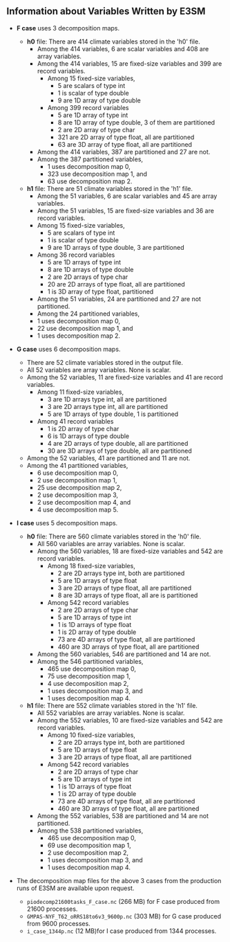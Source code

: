 ## Information about Variables Written by E3SM

* **F case** uses 3 decomposition maps.
  + **h0** file: There are 414 climate variables stored in the 'h0' file.
    + Among the 414 variables, 6 are scalar variables and 408 are array variables.
    + Among the 414 variables, 15 are fixed-size variables and 399 are record variables.
      * Among 15 fixed-size variables,
        + 5 are scalars of type int
        + 1 is scalar of type double
        + 9 are 1D array of type double
      * Among 399 record variables
        + 5 are 1D array of type int
        + 8 are 1D array of type double, 3 of them are partitioned
        + 2 are 2D array of type char
        + 321 are 2D array of type float, all are partitioned
        + 63 are 3D array of type float, all are partitioned
    + Among the 414 variables, 387 are partitioned and 27 are not.
    + Among the 387 partitioned variables,
      * 1 uses decomposition map 0,
      * 323 use decomposition map 1, and
      * 63 use decomposition map 2.
  + **h1** file: There are 51 climate variables stored in the 'h1' file.
    * Among the 51 variables, 6 are scalar variables and 45 are array variables.
    * Among the 51 variables, 15 are fixed-size variables and 36 are record variables.
    * Among 15 fixed-size variables,
      + 5 are scalars of type int
      + 1 is scalar of type double
      + 9 are 1D arrays of type double, 3 are partitioned
    * Among 36 record variables
      + 5 are 1D arrays of type int
      + 8 are 1D arrays of type double
      + 2 are 2D arrays of type char
      + 20 are 2D arrays of type float, all are partitioned
      + 1 is 3D array of type float, partitioned
    * Among the 51 variables, 24 are partitioned and 27 are not partitioned.
    * Among the 24 partitioned variables,
    * 1 uses decomposition map 0,
    * 22 use decomposition map 1, and
    * 1 uses decomposition map 2.

* **G case** uses 6 decomposition maps.
  + There are 52 climate variables stored in the output file.
  + All 52 variables are array variables. None is scalar.
  + Among the 52 variables, 11 are fixed-size variables and 41 are record variables.
    * Among 11 fixed-size variables,
      + 3 are 1D arrays type int, all are partitioned
      + 3 are 2D arrays type int, all are partitioned
      + 5 are 1D arrays of type double, 1 is partitioned
    * Among 41 record variables
      + 1 is 2D array of type char
      + 6 is 1D arrays of type double
      + 4 are 2D arrays of type double, all are partitioned
      + 30 are 3D arrays of type double, all are partitioned
  + Among the 52 variables, 41 are partitioned and 11 are not.
  + Among the 41 partitioned variables,
    * 6 use decomposition map 0,
    * 2 use decomposition map 1,
    * 25 use decomposition map 2,
    * 2 use decomposition map 3,
    * 2 use decomposition map 4, and
    * 4 use decomposition map 5.

* **I case** uses 5 decomposition maps.
  + **h0** file: There are 560 climate variables stored in the 'h0' file.
    + All 560 variables are array variables. None is scalar.
    + Among the 560 variables, 18 are fixed-size variables and 542 are record variables.
      * Among 18 fixed-size variables,
        + 2 are 2D arrays type int, both are partitioned
        + 5 are 1D arrays of type float
        + 3 are 2D arrays of type float, all are partitioned
        + 8 are 3D arrays of type float, all are is partitioned
      * Among 542 record variables
        + 2 are 2D arrays of type char
        + 5 are 1D arrays of type int
        + 1 is 1D arrays of type float
        + 1 is 2D array of type double
        + 73 are 4D arrays of type float, all are partitioned
        + 460 are 3D arrays of type float, all are partitioned
    + Among the 560 variables, 546 are partitioned and 14 are not.
    + Among the 546 partitioned variables,
      * 465 use decomposition map 0,
      * 75 use decomposition map 1,
      * 4 use decomposition map 2,
      * 1 uses decomposition map 3, and
      * 1 uses decomposition map 4.
  + **h1** file: There are 552 climate variables stored in the 'h1' file.
    + All 552 variables are array variables. None is scalar.
    + Among the 552 variables, 10 are fixed-size variables and 542 are record variables.
      * Among 10 fixed-size variables,
        + 2 are 2D arrays type int, both are partitioned
        + 5 are 1D arrays of type float
        + 3 are 2D arrays of type float, all are partitioned
      * Among 542 record variables
        + 2 are 2D arrays of type char
        + 5 are 1D arrays of type int
        + 1 is 1D arrays of type float
        + 1 is 2D array of type double
        + 73 are 4D arrays of type float, all are partitioned
        + 460 are 3D arrays of type float, all are partitioned
    + Among the 552 variables, 538 are partitioned and 14 are not partitioned.
    + Among the 538 partitioned variables,
      * 465 use decomposition map 0,
      * 69 use decomposition map 1,
      * 2 use decomposition map 2,
      * 1 uses decomposition map 3, and
      * 1 uses decomposition map 4.

* The decomposition map files for the above 3 cases from the production runs of
  E3SM are available upon request.
  + `piodecomp21600tasks_F_case.nc` (266 MB) for F case produced from 21600
    processes.
  + `GMPAS-NYF_T62_oRRS18to6v3_9600p.nc` (303 MB) for G case produced from 9600
    processes.
  + `i_case_1344p.nc` (12 MB)for I case produced from 1344 processes.

